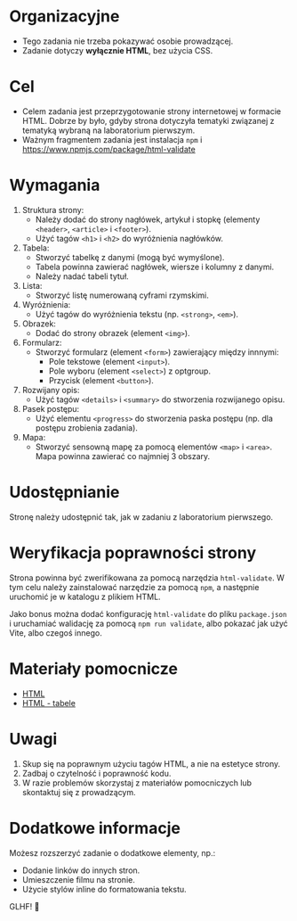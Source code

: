 # Organizacyjne

- Tego zadania nie trzeba pokazywać osobie prowadzącej.
- Zadanie dotyczy **wyłącznie HTML**, bez użycia CSS.

# Cel

- Celem zadania jest przeprzygotowanie strony internetowej w formacie HTML. Dobrze by było, gdyby strona dotyczyła tematyki związanej z tematyką wybraną na laboratorium pierwszym.
- Ważnym fragmentem zadania jest instalacja `npm` i https://www.npmjs.com/package/html-validate

# Wymagania

1. Struktura strony:
   - Należy dodać do strony nagłówek, artykuł i stopkę (elementy `<header>`, `<article>` i `<footer>`).
   - Użyć tagów `<h1>` i `<h2>` do wyróżnienia nagłówków.
2. Tabela:
   - Stworzyć tabelkę z danymi (mogą być wymyślone).
   - Tabela powinna zawierać nagłówek, wiersze i kolumny z danymi.
   - Należy nadać tabeli tytuł.
3. Lista:
   - Stworzyć listę numerowaną cyframi rzymskimi.
4. Wyróżnienia:
   - Użyć tagów do wyróżnienia tekstu (np. `<strong>`, `<em>`).
5. Obrazek:
   - Dodać do strony obrazek (element `<img>`).
6. Formularz:
   - Stworzyć formularz (element `<form>`) zawierający między innnymi:
       - Pole tekstowe (element `<input>`).
       - Pole wyboru (element `<select>`) z optgroup.
       - Przycisk (element `<button>`).
7. Rozwijany opis:
   - Użyć tagów `<details>` i `<summary>` do stworzenia rozwijanego opisu.
8. Pasek postępu:
    - Użyć elementu `<progress>` do stworzenia paska postępu (np. dla postępu zrobienia zadania).
9. Mapa:
    - Stworzyć sensowną mapę za pomocą elementów `<map>` i `<area>`. Mapa powinna zawierać co najmniej 3 obszary.

# Udostępnianie

Stronę należy udostępnić tak, jak w zadaniu z laboratorium pierwszego.

# Weryfikacja poprawności strony

Strona powinna być zwerifikowana za pomocą narzędzia `html-validate`. W tym celu należy zainstalować narzędzie za pomocą `npm`, a następnie uruchomić je w katalogu z plikiem HTML.

Jako bonus można dodać konfigurację `html-validate` do pliku `package.json` i uruchamiać walidację za pomocą `npm run validate`, albo pokazać jak użyć Vite, albo czegoś innego.

# Materiały pomocnicze

- [HTML](https://developer.mozilla.org/en-US/docs/Web/HTML/Element)
- [HTML - tabele](https://developer.mozilla.org/en-US/docs/Web/HTML/Element/table)

# Uwagi

1. Skup się na poprawnym użyciu tagów HTML, a nie na estetyce strony.
2. Zadbaj o czytelność i poprawność kodu.
3. W razie problemów skorzystaj z materiałów pomocniczych lub skontaktuj się z prowadzącym.

# Dodatkowe informacje

Możesz rozszerzyć zadanie o dodatkowe elementy, np.:

- Dodanie linków do innych stron.
- Umieszczenie filmu na stronie.
- Użycie stylów inline do formatowania tekstu.

GLHF! 🚀
